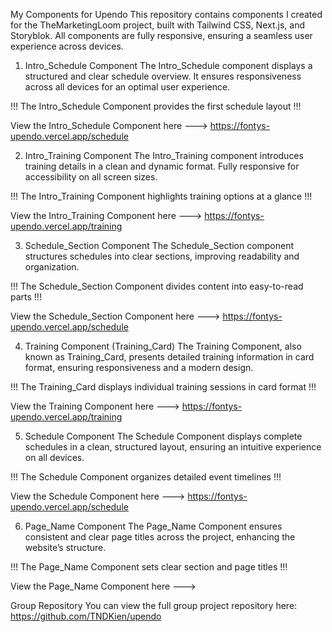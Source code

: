 My Components for Upendo
This repository contains components I created for the TheMarketingLoom project, built with Tailwind CSS, Next.js, and Storyblok. All components are fully responsive, ensuring a seamless user experience across devices.

1. Intro_Schedule Component
The Intro_Schedule component displays a structured and clear schedule overview. It ensures responsiveness across all devices for an optimal user experience.

!!! The Intro_Schedule Component provides the first schedule layout !!!

View the Intro_Schedule Component here ---> https://fontys-upendo.vercel.app/schedule




2. Intro_Training Component
The Intro_Training component introduces training details in a clean and dynamic format. Fully responsive for accessibility on all screen sizes.

!!! The Intro_Training Component highlights training options at a glance !!!

View the Intro_Training Component here ---> https://fontys-upendo.vercel.app/training




3. Schedule_Section Component
The Schedule_Section component structures schedules into clear sections, improving readability and organization.

!!! The Schedule_Section Component divides content into easy-to-read parts !!!

View the Schedule_Section Component here ---> https://fontys-upendo.vercel.app/schedule




4. Training Component (Training_Card)
The Training Component, also known as Training_Card, presents detailed training information in card format, ensuring responsiveness and a modern design.

!!! The Training_Card displays individual training sessions in card format !!!

View the Training Component here ---> https://fontys-upendo.vercel.app/training




5. Schedule Component
The Schedule Component displays complete schedules in a clean, structured layout, ensuring an intuitive experience on all devices.

!!! The Schedule Component organizes detailed event timelines !!!

View the Schedule Component here ---> https://fontys-upendo.vercel.app/schedule




6. Page_Name Component
The Page_Name Component ensures consistent and clear page titles across the project, enhancing the website’s structure.

!!! The Page_Name Component sets clear section and page titles !!!

View the Page_Name Component here ---> 

Group Repository
You can view the full group project repository here:
https://github.com/TNDKien/upendo


